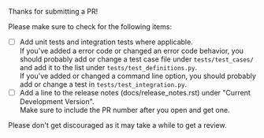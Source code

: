 Thanks for submitting a PR!

Please make sure to check for the following items:
- [ ] Add unit tests and integration tests where applicable.  
      If you've added a error code or changed an error code behavior, 
      you should probably add or change a test case file under `tests/test_cases/` and add 
      it to the list under `tests/test_definitions.py`.  
      If you've added or changed a command line option,
      you should probably add or change a test in `tests/test_integration.py`.
- [ ] Add a line to the release notes (docs/release_notes.rst) under "Current Development Version".  
      Make sure to include the PR number after you open and get one.
   
Please don't get discouraged as it may take a while to get a review.
